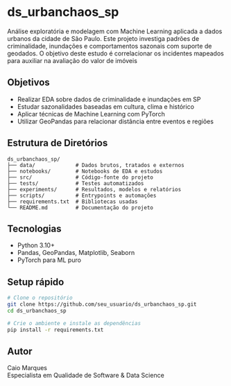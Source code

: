 # ds_urbanchaos_sp

Análise exploratória e modelagem com Machine Learning aplicada a dados urbanos da cidade de São Paulo.
Este projeto investiga padrões de criminalidade, inundações e comportamentos sazonais com suporte de geodados.
O objetivo deste estudo é correlacionar os incidentes mapeados para auxiliar na avaliação do valor de imóveis

## Objetivos

- Realizar EDA sobre dados de criminalidade e inundações em SP
- Estudar sazonalidades baseadas em cultura, clima e histórico
- Aplicar técnicas de Machine Learning com PyTorch
- Utilizar GeoPandas para relacionar distância entre eventos e regiões

## Estrutura de Diretórios

```
ds_urbanchaos_sp/
├── data/             # Dados brutos, tratados e externos
├── notebooks/        # Notebooks de EDA e estudos
├── src/              # Código-fonte do projeto
├── tests/            # Testes automatizados
├── experiments/      # Resultados, modelos e relatórios
├── scripts/          # Entrypoints e automações
├── requirements.txt  # Bibliotecas usadas
└── README.md         # Documentação do projeto
```

## Tecnologias

- Python 3.10+
- Pandas, GeoPandas, Matplotlib, Seaborn
- PyTorch para ML puro

## Setup rápido

```bash
# Clone o repositório
git clone https://github.com/seu_usuario/ds_urbanchaos_sp.git
cd ds_urbanchaos_sp

# Crie o ambiente e instale as dependências
pip install -r requirements.txt
```

## Autor

Caio Marques  
Especialista em Qualidade de Software & Data Science
